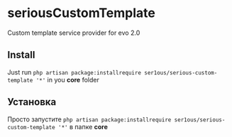 # seriousCustomTemplate
Custom template service provider for evo 2.0

## Install

Just run `php artisan package:installrequire ser1ous/serious-custom-template '*'` in you **core** folder

## Установка  

Просто запустите `php artisan package:installrequire ser1ous/serious-custom-template '*'` в папке **core**
